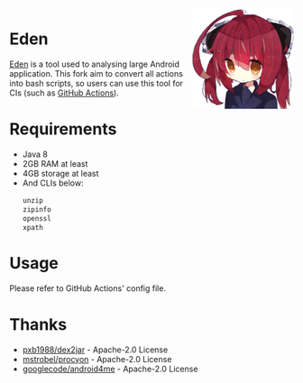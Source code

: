 <img align="right" src="docs/eden.png" width="180"/>

# Eden

[Eden](https://github.com/MrXiaoM/Eden) is a tool used to analysing large Android application. This fork aim to convert all actions into bash scripts, so users can use this tool for CIs (such as [GitHub Actions](https://docs.github.com/actions)).

# Requirements

* Java 8
* 2GB RAM at least
* 4GB storage at least
* And CLIs below:
  ```
  unzip
  zipinfo
  openssl
  xpath
  ```

# Usage

Please refer to GitHub Actions' config file.

# Thanks

* [pxb1988/dex2jar](https://github.com/pxb1988/dex2jar) - Apache-2.0 License
* [mstrobel/procyon](https://github.com/mstrobel/procyon) - Apache-2.0 License
* [googlecode/android4me](https://code.google.com/archive/p/android4me) - Apache-2.0 License
